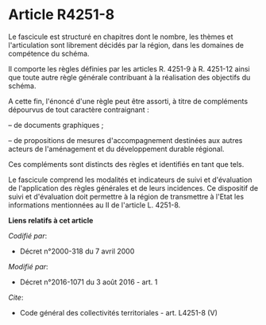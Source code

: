 # Article R4251-8

Le fascicule est structuré en chapitres dont le nombre, les thèmes et l'articulation sont librement décidés par la région,
dans les domaines de compétence du schéma. 

Il comporte les règles définies par les articles R. 4251-9 à R. 4251-12 ainsi que toute autre règle générale contribuant à la
réalisation des objectifs du schéma. 

A cette fin, l'énoncé d'une règle peut être assorti, à titre de compléments dépourvus de tout caractère contraignant : 

– de documents graphiques ; 

– de propositions de mesures d'accompagnement destinées aux autres acteurs de l'aménagement et du développement durable
régional. 

Ces compléments sont distincts des règles et identifiés en tant que tels. 

Le fascicule comprend les modalités et indicateurs de suivi et d'évaluation de l'application des règles générales et de leurs
incidences. Ce dispositif de suivi et d'évaluation doit permettre à la région de transmettre à l'Etat les informations
mentionnées au II de l'article L. 4251-8.

**Liens relatifs à cet article**

_Codifié par_:

  - Décret n°2000-318 du 7 avril 2000

_Modifié par_:

  - Décret n°2016-1071 du 3 août 2016 - art. 1

_Cite_:

  - Code général des collectivités territoriales - art. L4251-8 (V)
